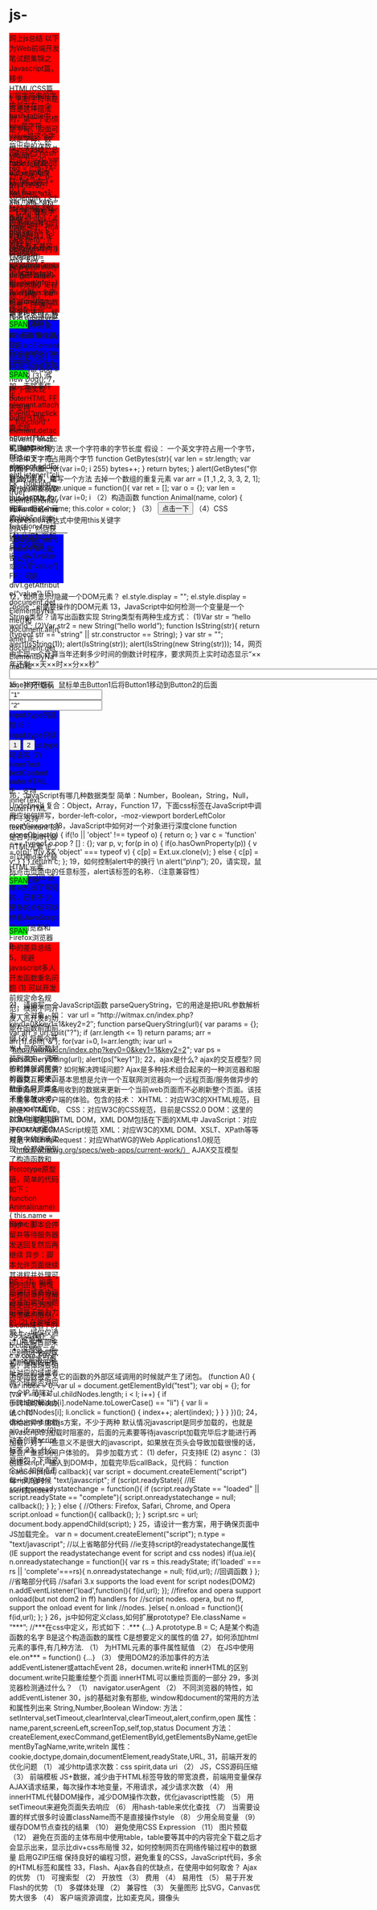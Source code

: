 # js-
网上js总结
以下为Web前端开发笔试题集锦之Javascript篇，移步HTML/CSS篇
1, 判断字符串是否是这样组成的，第一个必须是字母，后面可以是字母、数字、下划线，总长度为5-20
var reg = /^[a-zA-Z][a-zA-Z_0-9]{4,19}$/;
reg.test("a1a__a1a__a1a__a1a__");
2，截取字符串abcdefg的efg
var str = "abcdefg";
if (/efg/.test(str)) {
  var efg = str.substr(str.indexOf("efg"), 3);
  alert(efg);
}
3，判断一个字符串中出现次数最多的字符，统计这个次数

//将字符串的字符保存在一个hash table中，key是字符，value是这个字符出现的次数
var str = "abcdefgaddda";
var obj = {};
for (var i = 0, l = str.length; i &lt; l; i++) {
   var key = str[i];
   if (!obj[key]) {
      obj[key] = 1;
   } else {
      obj[key]++;
   }
}

/*遍历这个hash table，获取value最大的key和value*/
var max = -1;
var max_key = "";
var key;
for (key in obj) {
   if (max < obj[key]) {
      max = obj[key];
      max_key = key;
   }
}

alert("max:"+max+" max_key:"+max_key);
4，IE与FF脚本兼容性问题
(1) window.event：
表示当前的事件对象，IE有这个对象，FF没有，FF通过给事件处理函数传递事件对象
(2) 获取事件源
IE用srcElement获取事件源，而FF用target获取事件源
(3) 添加，去除事件
IE：element.attachEvent(“onclick”, function) element.detachEvent(“onclick”, function)
FF：element.addEventListener(“click”, function, true) element.removeEventListener(“click”, function, true)
(4) 获取标签的自定义属性
IE：div1.value或div1[“value”]
FF：可用div1.getAttribute(“value”)
(5) document.getElementByName()和document.all[name]
IE；document.getElementByName()和document.all[name]均不能获取div元素
FF：可以
(6) input.type的属性
IE：input.type只读
FF：input.type可读写
(7) innerText textContent outerHTML
IE：支持innerText, outerHTML
FF：支持textContent
(8) 是否可用id代替HTML元素
IE：可以用id来代替HTML元素
FF：不可以
这里只列出了常见的，还有不少，更多的介绍可以参看JavaScript在IE浏览器和Firefox浏览器中的差异总结
5，规避javascript多人开发函数重名问题
(1) 可以开发前规定命名规范，根据不同开发人员开发的功能在函数前加前缀
(2) 将每个开发人员的函数封装到类中，调用的时候就调用类的函数，即使函数重名只要类名不重复就ok
6，javascript面向对象中继承实现
javascript面向对象中的继承实现一般都使用到了构造函数和Prototype原型链，简单的代码如下：
function Animal(name) {
   this.name = name;
}

Animal.prototype.getName = function() {alert(this.name)}
function Dog() {};
Dog.prototype = new Animal("Buddy");
Dog.prototype.constructor = Dog;
var dog = new Dog();
7，FF下面实现outerHTML
FF不支持outerHTML，要实现outerHTML还需要特殊处理
思路如下：
在页面中添加一个新的元素A，克隆一份需要获取outerHTML的元素，将这个元素append到新的A中，然后获取A的innerHTML就可以了。
 <!DOCTYPE html PUBLIC "-//W3C//DTD XHTML 1.0 Transitional//EN" "http://www.w3.org/TR/xhtml1/DTD/xhtml1-transitional.dtd"> 
<html xmlns="http://www.w3.org/1999/xhtml"> 
<head> 
<meta http-equiv="Content-Type" content="text/html; charset=gb2312" /> 
<title>获取outerHMTL</title> 
<style> 
div{ background:#0000FF;width:100px;height:100px;}  
span{ background:#00FF00;width:100px;height:100px;}  
p{ background:#FF0000;width:100px;height:100px;}  
</style> 
</head> 
<body> 
<div id="a"><span>SPAN</span>DIV</div> 
<span>SPAN</span>
<p>P</p> 
<script type="text/javascript">
function getOuterHTML(id){
 var el = document.getElementById(id);
 var newNode = document.createElement("div");
 document.appendChild(newNode);
 var clone = el.cloneNode(true);
 newNode.appendChild(clone);
 alert(newNode.innerHTML);
 document.removeChild(newNode);
}
getOuterHTML("a");
</script>
</body> 
</html>
8，编写一个方法 求一个字符串的字节长度
假设：
一个英文字符占用一个字节，一个中文字符占用两个字节
function GetBytes(str){
    var len = str.length;
    var bytes = len;
    for(var i=0; i<len; i++){
        if (str.charCodeAt(i) > 255) bytes++;
    }
    return bytes;
}
alert(GetBytes("你好,as"));
9，编写一个方法 去掉一个数组的重复元素
var arr = [1 ,1 ,2, 3, 3, 2, 1];
Array.prototype.unique = function(){
    var ret = [];
    var o = {};
    var len = this.length;
    for (var i=0; i<len; i++){
        var v = this[i];
        if (!o[v]){
            o[v] = 1;
            ret.push(v);
        }
    }
    return ret;
};
alert(arr.unique());
10，写出3个使用this的典型应用
（1）在html元素事件属性中使用，如
<input type=”button” onclick=”showInfo(this);” value=”点击一下”/>
（2）构造函数
function Animal(name, color) {
   this.name = name;
   this.color = color;
}
（3）
<input type="button" id="text" value="点击一下" />
<script type="text/javascript">
var btn = document.getElementById("text");
btn.onclick = function() {
alert(this.value); //此处的this是按钮元素
}
</script>
（4）CSS expression表达式中使用this关键字
<table width="100px" height="100px">
  <tr>
    <td>
    <div style="width:expression(this.parentNode.width);">div element</div>
    </td>
  </tr>
</table>
12，如何显示/隐藏一个DOM元素？
el.style.display = "";
el.style.display = "none";
el是要操作的DOM元素
13，JavaScript中如何检测一个变量是一个String类型？请写出函数实现
String类型有两种生成方式：
(1)Var str = “hello world”;
(2)Var str2 = new String(“hello world”);
function IsString(str){
    return (typeof str == "string" || str.constructor == String);
}
var str = "";
alert(IsString(1));
alert(IsString(str));
alert(IsString(new String(str)));
14，网页中实现一个计算当年还剩多少时间的倒数计时程序，要求网页上实时动态显示“××年还剩××天××时××分××秒”
<!DOCTYPE HTML PUBLIC "-//W3C//DTD HTML 4.01 Transitional//EN" "http://www.w3.org/TR/html4/loose.dtd">
<html>
<head>
   <meta http-equiv="Content-Type" content="text/html; charset=UTF-8">
   <title>倒计时</title>
</head>
<body>
<input type="text" value="" id="input" size="1000"/>
<script type="text/javascript">
   function counter() {
      var date = new Date();
      var year = date.getFullYear();
      var date2 = new Date(year, 12, 31, 23, 59, 59);
      var time = (date2 - date)/1000;
      var day =Math.floor(time/(24*60*60))
      var hour = Math.floor(time%(24*60*60)/(60*60))
      var minute = Math.floor(time%(24*60*60)%(60*60)/60);
      var second = Math.floor(time%(24*60*60)%(60*60)%60);
      var str = year + "年还剩"+day+"天"+hour+"时"+minute+"分"+second+"秒";
      document.getElementById("input").value = str;
   }
   window.setInterval("counter()", 1000);
</script>
</body>
</html>
15，补充代码，鼠标单击Button1后将Button1移动到Button2的后面<div> <input type=”button” id =”button1″ value=”1″ onclick=”???”> <input type=”button” id =”button2″ value=”2″ /”> </div>
<div>
   <input type="button" id ="button1" value="1" onclick="moveBtn(this);">
   <input type="button" id ="button2" value="2" />
</div>
<script type="text/javascript">
function moveBtn(obj) {
   var clone = obj.cloneNode(true);
   var parent = obj.parentNode;
   parent.appendChild(clone);
   parent.removeChild(obj);
}
</script>
16，JavaScript有哪几种数据类型
简单：Number，Boolean，String，Null，Undefined
复合：Object，Array，Function
17，下面css标签在JavaScript中调用应如何拼写，border-left-color，-moz-viewport
borderLeftColor
mozViewport
18，JavaScript中如何对一个对象进行深度clone
function cloneObject(o) {
    if(!o || 'object' !== typeof o) {
        return o;
    }
    var c = 'function' === typeof o.pop ? [] : {};
    var p, v;
    for(p in o) {
        if(o.hasOwnProperty(p)) {
            v = o[p];
            if(v && 'object' === typeof v) {
                c[p] = Ext.ux.clone(v);
            }
            else {
                c[p] = v;
            }
        }
    }
    return c;
};
19，如何控制alert中的换行
\n alert(“p\np”);
20，请实现，鼠标点击页面中的任意标签，alert该标签的名称．（注意兼容性）
<!DOCTYPE html PUBLIC "-//W3C//DTD XHTML 1.0 Transitional//EN" "http://www.w3.org/TR/xhtml1/DTD/xhtml1-transitional.dtd"> 
<html xmlns="http://www.w3.org/1999/xhtml"> 
<head> 
<meta http-equiv="Content-Type" content="text/html; charset=gb2312" /> 
<title>鼠标点击页面中的任意标签，alert该标签的名称</title> 
<style> 
div{ background:#0000FF;width:100px;height:100px;}  
span{ background:#00FF00;width:100px;height:100px;}  
p{ background:#FF0000;width:100px;height:100px;}  
</style> 
<script type="text/javascript">
document.onclick = function(evt){
 var e = window.event || evt;
 var tag = e["target"] || e["srcElement"];
 alert(tag.tagName);
};
</script>
</head> 
<body> 
<div id="div"><span>SPAN</span>DIV</div> 
<span>SPAN</span>
<p>P</p> 
</body> 
</html> 
21，请编写一个JavaScript函数 parseQueryString，它的用途是把URL参数解析为一个对象，如：
var url = “http://witmax.cn/index.php?key0=0&key1=1&key2=2″;
function parseQueryString(url){
   var params = {};
   var arr = url.split("?");
   if (arr.length <= 1)
      return params;
   arr = arr[1].split("&");
   for(var i=0, l=arr.length; i<l; i++){
      var a = arr[i].split("=");
      params[a[0]] = a[1];
   }
   return params;
}

var url = "http://witmax.cn/index.php?key0=0&key1=1&key2=2";
var ps = parseQueryString(url);
alert(ps["key1"]);
22，ajax是什么? ajax的交互模型? 同步和异步的区别? 如何解决跨域问题?
Ajax是多种技术组合起来的一种浏览器和服务器交互技术，基本思想是允许一个互联网浏览器向一个远程页面/服务做异步的http调用，并且用收到的数据来更新一个当前web页面而不必刷新整个页面。该技术能够改进客户端的体验。包含的技术：
XHTML：对应W3C的XHTML规范，目前是XHTML1.0。
CSS：对应W3C的CSS规范，目前是CSS2.0
DOM：这里的DOM主要是指HTML DOM，XML DOM包括在下面的XML中
JavaScript：对应于ECMA的ECMAScript规范
XML：对应W3C的XML DOM、XSLT、XPath等等规范
XMLHttpRequest：对应WhatWG的Web Applications1.0规范（http://whatwg.org/specs/web-apps/current-work/）
AJAX交互模型
 
同步：脚本会停留并等待服务器发送回复然后再继续
异步：脚本允许页面继续其进程并处理可能的回复
跨域问题简单的理解就是因为JS同源策略的限制，a.com域名下的JS无法操作b.com或c.a.com下的对象，具体场景如下：
 
PS：（1）如果是端口或者协议造成的跨域问题前端是无能为力的
(2) 在跨域问题上，域仅仅通过URL的首部来识别而不会尝试判断相同的IP地址对应的域或者两个域是否对应一个IP
前端对于跨域的解决办法：
(1) document.domain+iframe
(2) 动态创建script标签
23，什么是闭包？下面这个ul，如何点击每一列的时候alert其index?
<ul id=”test”>
<li>这是第一条</li>
<li>这是第二条</li>
<li>这是第三条</li>
</ul>
内部函数被定义它的函数的外部区域调用的时候就产生了闭包。
(function A() {
   var index = 0;
   var ul = document.getElementById("test");
   var obj = {};
   for (var i = 0, l = ul.childNodes.length; i < l; i++) {
      if (ul.childNodes[i].nodeName.toLowerCase() == "li") {
         var li = ul.childNodes[i];
         li.onclick = function() {
            index++;
            alert(index);
         }
      }
   }
})();
24，请给出异步加载js方案，不少于两种
默认情况javascript是同步加载的，也就是javascript的加载时阻塞的，后面的元素要等待javascript加载完毕后才能进行再加载，对于一些意义不是很大的javascript，如果放在页头会导致加载很慢的话，是会严重影响用户体验的。
异步加载方式：
(1) defer，只支持IE
(2) async：
(3) 创建script，插入到DOM中，加载完毕后callBack，见代码：
function loadScript(url, callback){
   var script = document.createElement("script")
   script.type = "text/javascript";
   if (script.readyState){ //IE
      script.onreadystatechange = function(){
         if (script.readyState == "loaded" ||
            script.readyState == "complete"){
            script.onreadystatechange = null;
            callback();
         }
      };
   } else { //Others: Firefox, Safari, Chrome, and Opera
      script.onload = function(){
          callback();
      };
   }
   script.src = url;
   document.body.appendChild(script);
}
25，请设计一套方案，用于确保页面中JS加载完全。
var n = document.createElement("script");
n.type = "text/javascript";
//以上省略部分代码
//ie支持script的readystatechange属性(IE support the readystatechange event for script and css nodes)
if(ua.ie){
   n.onreadystatechange = function(){
       var rs = this.readyState;
       if('loaded' === rs || 'complete'===rs){
           n.onreadystatechange = null;
           f(id,url); //回调函数
       }
};
//省略部分代码
//safari 3.x supports the load event for script nodes(DOM2)
   n.addEventListener('load',function(){
       f(id,url);
   });
//firefox and opera support onload(but not dom2 in ff) handlers for
//script nodes. opera, but no ff, support the onload event for link
//nodes.
}else{
   n.onload = function(){
       f(id,url);
   };
}
26，js中如何定义class,如何扩展prototype?
Ele.className = “***”; //***在css中定义，形式如下：.*** {…}
A.prototype.B = C;
A是某个构造函数的名字
B是这个构造函数的属性
C是想要定义的属性的值
27，如何添加html元素的事件,有几种方法.
（1） 为HTML元素的事件属性赋值
（2） 在JS中使用ele.on*** = function() {…}
（3） 使用DOM2的添加事件的方法 addEventListener或attachEvent
28，documen.write和 innerHTML的区别
document.write只能重绘整个页面
innerHTML可以重绘页面的一部分
29，多浏览器检测通过什么？
（1） navigator.userAgent
（2） 不同浏览器的特性，如addEventListener
30，js的基础对象有那些, window和document的常用的方法和属性列出来
String,Number,Boolean
Window:
方法：setInterval,setTimeout,clearInterval,clearTimeout,alert,confirm,open
属性：name,parent,screenLeft,screenTop,self,top,status
Document
方法：createElement,execCommand,getElementById,getElementsByName,getElementByTagName,write,writeln
属性：cookie,doctype,domain,documentElement,readyState,URL,
31，前端开发的优化问题
（1） 减少http请求次数：css spirit,data uri
（2） JS，CSS源码压缩
（3） 前端模板 JS+数据，减少由于HTML标签导致的带宽浪费，前端用变量保存AJAX请求结果，每次操作本地变量，不用请求，减少请求次数
（4） 用innerHTML代替DOM操作，减少DOM操作次数，优化javascript性能
（5） 用setTimeout来避免页面失去响应
（6） 用hash-table来优化查找
（7） 当需要设置的样式很多时设置className而不是直接操作style
（8） 少用全局变量
（9） 缓存DOM节点查找的结果
（10） 避免使用CSS Expression
（11） 图片预载
（12） 避免在页面的主体布局中使用table，table要等其中的内容完全下载之后才会显示出来，显示比div+css布局慢
32，如何控制网页在网络传输过程中的数据量
启用GZIP压缩
保持良好的编程习惯，避免重复的CSS，JavaScript代码，多余的HTML标签和属性
33，Flash、Ajax各自的优缺点，在使用中如何取舍？
Ajax的优势
（1） 可搜索型
（2） 开放性
（3） 费用
（4） 易用性
（5） 易于开发
Flash的优势
（1） 多媒体处理
（2） 兼容性
（3） 矢量图形 比SVG，Canvas优势大很多
（4） 客户端资源调度，比如麦克风，摄像头

